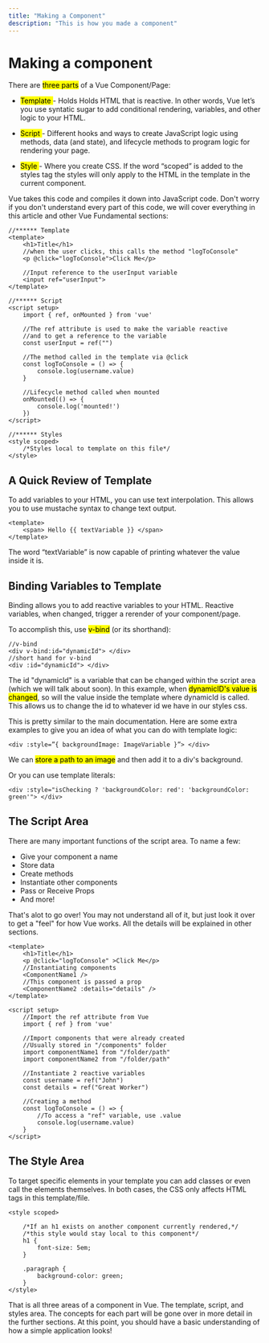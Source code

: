 ```yaml
---
title: "Making a Component"
description: "This is how you made a component"
---
```


# Making a component

There are <mark>three parts</mark> of a Vue Component/Page:

- <mark> Template </mark> - Holds Holds HTML that is reactive. In other words, Vue let’s you use syntatic sugar to add conditional rendering, variables, and other logic to your HTML.

- <mark> Script </mark> - Different hooks and ways to create JavaScript logic using methods, data (and state), and lifecycle methods to program logic for rendering your page.

- <mark> Style </mark> - Where you create CSS. If the word “scoped” is added to the styles tag the styles will only apply to the HTML in the template in the current component.

Vue takes this code and compiles it down into JavaScript code. Don't worry if you don't understand every part of this code, we will cover everything in this article and other Vue Fundamental sections:


```vue
//****** Template
<template>
    <h1>Title</h1>
	//when the user clicks, this calls the method "logToConsole"
    <p @click="logToConsole">Click Me</p>

	//Input reference to the userInput variable
	<input ref="userInput">
</template>

//****** Script
<script setup>
	import { ref, onMounted } from 'vue'

	//The ref attribute is used to make the variable reactive
	//and to get a reference to the variable
	const userInput = ref("")

	//The method called in the template via @click
	const logToConsole = () => {
		console.log(username.value)
	}

	//Lifecycle method called when mounted
	onMounted(() => {
		console.log('mounted!')
	})
</script>

//****** Styles
<style scoped>
    /*Styles local to template on this file*/
</style>
```

## A Quick Review of Template

To add variables to your HTML, you can use text interpolation. This allows you to use mustache syntax to change text output.


```vue
<template>
    <span> Hello {{ textVariable }} </span>
</template>
```

The word “textVariable” is now capable of printing whatever the value inside it is.

## Binding Variables to Template

Binding allows you to add reactive variables to your HTML. Reactive variables, when changed, trigger a rerender of your component/page. 

To accomplish this, use <mark>v-bind</mark> (or its shorthand):

```vue
//v-bind
<div v-bind:id="dynamicId"> </div>
//short hand for v-bind
<div :id="dynamicId"> </div>
```
The id "dynamicId" is a variable that can be changed within the script area (which we will talk about soon). In this example, when <mark>dynamicID's value is changed</mark>, so will the value inside the template where dynamicId is called. This allows us to change the id to whatever id we have in our styles css.

This is pretty similar to the main documentation. Here are some extra examples to give you an idea of what you can do with template logic:

```vue
<div :style=”{ backgroundImage: ImageVariable }”> </div>
```
We can <mark>store a path to an image</mark> and then add it to a div's background.

Or you can use template literals:

```vue
<div :style="isChecking ? 'backgroundColor: red': 'backgroundColor: green'"> </div>
```
## The Script Area

There are many important functions of the script area. To name a few:

- Give your component a name
- Store data
- Create methods
- Instantiate other components
- Pass or Receive Props
- And more!

That's alot to go over! You may not understand all of it, but just look it over to get a "feel" for how Vue works. All the details will be explained in other sections.

```vue
<template>
    <h1>Title</h1>
    <p @click="logToConsole" >Click Me</p>
	//Instantiating components
    <ComponentName1 />
	//This component is passed a prop
    <ComponentName2 :details="details" />
</template>

<script setup>
    //Import the ref attribute from Vue
    import { ref } from 'vue'

    //Import components that were already created
	//Usually stored in "/components" folder
    import componentName1 from "/folder/path"
    import componentName2 from "/folder/path"

    //Instantiate 2 reactive variables
	const username = ref("John")
	const details = ref("Great Worker")

    //Creating a method
	const logToConsole = () => {
	    //To access a "ref" variable, use .value
		console.log(username.value)
	}
</script>
```

## The Style Area

To target specific elements in your template you can add classes or even call the elements themselves. In both cases, the CSS only affects HTML tags in this template/file.


```vue
<style scoped>

    /*If an h1 exists on another component currently rendered,*/
    /*this style would stay local to this component*/
    h1 {
        font-size: 5em;
    }

    .paragraph {
        background-color: green;
    }
</style>
```

That is all three areas of a component in Vue. The template, script, and styles area. The concepts for each part will be gone over in more detail in the further sections. At this point, you should have a basic understanding of how a simple application looks!